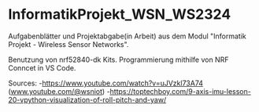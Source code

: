 # InformatikProjekt_WSN_WS2324
Aufgabenblätter und Projektabgabe(in Arbeit) aus dem Modul "Informatik Projekt - Wireless Sensor Networks".

Benutzung von nrf52840-dk Kits. Programmierung mithilfe von NRF Conncet in VS Code.

Sources: 
-https://www.youtube.com/watch?v=uJVzkl73A74 (www.youtube.com/@wsniot)
-https://toptechboy.com/9-axis-imu-lesson-20-vpython-visualization-of-roll-pitch-and-yaw/
